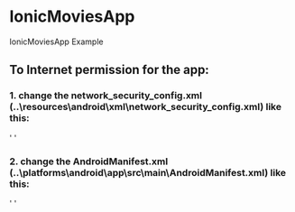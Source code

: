 # IonicMoviesApp
 IonicMoviesApp Example

## To Internet permission for the app:

### 1. change the network_security_config.xml (..\resources\android\xml\network_security_config.xml) like this: 

'<?xml version="1.0" encoding="utf-8"?>
<network-security-config>
    <base-config cleartextTrafficPermitted="true"/>
	<!--
	<domain-config cleartextTrafficPermitted="true">
        <domain includeSubdomains="true">localhost</domain>
    </domain-config>
	-->
</network-security-config>
'

### 2. change the AndroidManifest.xml (..\platforms\android\app\src\main\AndroidManifest.xml) like this: 

'
    <uses-permission android:name="android.permission.INTERNET" />
    <uses-permission android:name="android.permission.ACCESS_NETWORK_STATE" />
    <uses-permission android:name="android.permission.ACCESS_WIFI_STATE" />
'